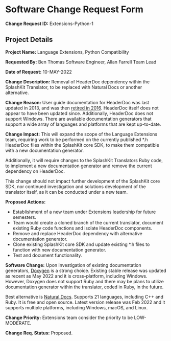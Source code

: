 # Software Change Request Form

**Change Request ID:** Extensions-Python-1

## Project Details

**Project Name:** Language Extensions, Python Compatibility

**Requested By:** Ben Thomas Software Engineer, Allan Farrell Team Lead

**Date of Request:** 10-MAY-2022

**Change Description:** Removal of HeaderDoc dependency within the SplashKit Translator, to be replaced with Natural Docs or another alternative.

**Change Reason:** User guide documentation for HeaderDoc was last updated in 2013, and was then [retired in 2016](https://developer.apple.com/library/archive/documentation/DeveloperTools/Conceptual/HeaderDoc/revision_history/revision_history.html#//apple_ref/doc/uid/TP40001215-CH362-SW1). HeaderDoc itself does not appear to have been updated since. Additionally, HeaderDoc does not support Windows. There are available documentation generators that support a wide array of languages and platforms that are kept up-to-date.

**Change Impact:** This will expand the scope of the Language Extensions team, requiring work to be performed on the currently published \*.h HeaderDoc files within the SplashKit core SDK, to make them compatible with a new documentation generator.

Additionally, it will require changes to the SplashKit Translators Ruby code, to implement a new documentation generator and remove the current dependency on HeaderDoc.

This change should not impact further development of the SplashKit core SDK, nor continued investigation and solutions development of the translator itself, as it can be conducted under a new team.

**Proposed Actions:**

- Establishment of a new team under Extensions leadership for future semesters.
- Team would create a cloned branch of the current translator, document existing Ruby code functions and isolate HeaderDoc components.
- Remove and replace HeaderDoc dependency with alternative documentation generator.
- Clone existing SplashKit core SDK and update existing \*.h files to function with new documentation generator.
- Test and document functionality.

**Software Change:** Upon investigation of existing documentation generators, [Doxygen](https://www.doxygen.nl/) is a strong choice. Existing stable release was updated as recent as May 2022 and it is cross-platform, including Windows. However, Doxygen does not support Ruby and there may be plans to utilize documentation generator within the translator, coded in Ruby, in the future.

Best alternative is [Natural Docs](https://www.naturaldocs.org/). Supports 21 languages, including C++ and Ruby. It is free and open source. Latest version release was Feb 2022 and it supports multiple platforms, including Windows, macOS, and Linux.

**Change Priority:** Extensions team consider the priority to be LOW-MODERATE.

**Change Req. Status:** Proposed.
